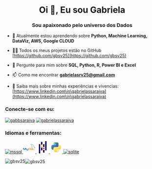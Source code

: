 <h1 align="center">Oi 👋, Eu sou Gabriela</h1>
<h3 align="center">Sou apaixonado pelo universo dos Dados</h3>

- 🌱 Atualmente estou aprendendo sobre **Python, Machine Learning, DataViz, AWS, Google CLOUD**

- 👨‍💻 Todos os meus projetos estão no GitHub [https://github.com/gbsv25](https://github.com/gbsv25)

- 💬 Pergunte para mim sobre **SQL, Python, R, Power BI e Excel**

- 📫 Como me encontrar **gabrielasrv25@gmail.com**

- 📄 Saiba mais sobre minhas experiências e vivencias: [https://www.linkedin.com\in\gabrielassaraiva](https://www.linkedin.com\in\gabrielassaraiva)

<h3 align="left">Conecte-se com eu:</h3>
<p align="left">
<a href="https://twitter.com/gabbsaraiva" target="blank"><img align="center" src="https://raw.githubusercontent.com/rahuldkjain/github-profile-readme-generator/master/src/images/icons/Social/twitter.svg" alt="gabbsaraiva" height="30" width="40" /></a>
<a href="https://linkedin.com/in/gabrielassaraiva" target="blank"><img align="center" src="https://raw.githubusercontent.com/rahuldkjain/github-profile-readme-generator/master/src/images/icons/Social/linked-in-alt.svg" alt="gabrielassaraiva" height="30" width="40" /></a>
</p>

<h3 align="left">Idiomas e ferramentas:</h3>
<p align="left"> <a href="https://www.microsoft.com/en-us/sql-server" target="_blank" rel="noreferrer"> <img src="https://www.svgrepo.com/show/303229/microsoft-sql-server-logo.svg" alt="mssql" width="40" height="40"/> </a> <a href="https://www.mysql.com/" target="_blank" rel="noreferrer"> <img src="https://raw.githubusercontent.com/devicons/devicon/master/icons/mysql/mysql-original-wordmark.svg" alt="mysql" width="40" height="40"/> </a> <a href="https://pandas.pydata.org/" target="_blank" rel="noreferrer"> <img src="https://raw.githubusercontent.com/devicons/devicon/2ae2a900d2f041da66e950e4d48052658d850630/icons/pandas/pandas-original.svg" alt="pandas" width="40" height="40"/> </a> <a href="https://www.python.org" target="_blank" rel="noreferrer"> <img src="https://raw.githubusercontent.com/devicons/devicon/master/icons/python/python-original.svg" alt="python" width="40" height="40"/> </a> <a href="https://www.sqlite.org/" target="_blank" rel="noreferrer"> <img src="https://www.vectorlogo.zone/logos/sqlite/sqlite-icon.svg" alt="sqlite" width="40" height="40"/> </a> </p>

<p><img align="left" src="https://github-readme-stats.vercel.app/api/top-langs?username=gbsv25&show_icons=true&locale=en&layout=compact" alt="gbsv25" /></p>

<p> <img align="center" src="https://github-readme-stats.vercel.app/api?username=gbsv25&show_icons=true&locale=en" alt="gbsv25" /></p>


<!---

- 👋 Hi, I’m @gbsv25
- 👀 I’m interested in ...
- 🌱 I’m currently learning ...
- 💞️ I’m looking to collaborate on ...
- 📫 How to reach me ...
- 😄 Pronouns: ...
- ⚡ Fun fact: ...


gbsv25/gbsv25 is a ✨ special ✨ repository because its `README.md` (this file) appears on your GitHub profile.
You can click the Preview link to take a look at your changes.
--->
